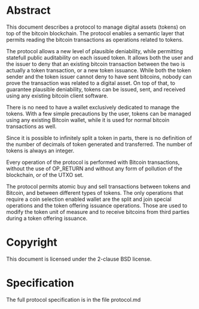 Abstract
========
This document describes a protocol to manage digital assets (tokens) on top of the bitcoin blockchain. The protocol enables a semantic layer that permits reading the bitcoin transactions as operations related to tokens.

The protocol allows a new level of plausible deniability, while permitting statefull public auditability on each issued token. It allows both the user and the issuer to deny that an existing bitcoin transaction between the two is actually a token transaction, or a new token issuance. While both the token sender and the token issuer cannot deny to have sent bitcoins, nobody can prove the transaction was related to a digital asset. On top of that, to guarantee plausible deniability, tokens can be issued, sent, and received using any existing bitcoin client software.

There is no need to have a wallet exclusively dedicated to manage the tokens. With a few simple precautions by the user, tokens can be managed using any existing Bitcoin wallet, while it is used for normal bitcoin transactions as well.

Since it is possible to infinitely split a token in parts, there is no definition of the number of decimals of token generated and transferred. The number of tokens is always an integer.

Every operation of the protocol is performed with Bitcoin transactions, without the use of OP_RETURN and without any form of pollution of the blockchain, or of the UTXO set.

The protocol permits atomic buy and sell transactions between tokens and Bitcoin, and between different types of tokens. The only operations that require a coin selection enabled wallet are the split and join special operations and the token offering issuance operations. Those are used to modify the token unit of measure and to receive bitcoins from third parties during a token offering issuance.

Copyright
=========
This document is licensed under the 2-clause BSD license.

Specification
=============
The full protocol specification is in the file protocol.md
